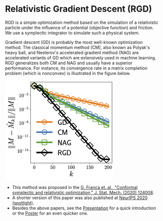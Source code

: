 # Relativistic Gradient Descent (RGD)

RGD is a simple optimization method based on the simulation of a relativistic particle under the influence of a potential (objective function) and friction. We use a symplectic integrator to simulate such a physical system. 

Gradient descent (GD) is probably the most well-known optimization method. The classical momentum method (CM), also known as Polyak's heavy ball, and Nesterov's accelerated gradient method (NAG) are accelerated variants of GD which are extensively used in machine learning.
RGD generalizes both CM and NAG and usually have a superior performance. For instance, its convergence rate in a matrix completion problem (which is nonconvex) is illustrated in the figure below.

![](https://github.com/guisf/rgd/blob/main/figs/mat_comp_rate.png)
 
* This method was proposed in the [G. França et. al., "Conformal symplectic and relativistic optimization,"  J. Stat. Mech. (2020) 124008](https://iopscience.iop.org/article/10.1088/1742-5468/abcaee).
* A shorter version of this paper was also published at [NeurIPS 2020 (spotlight)](https://proceedings.neurips.cc/paper/2020/hash/c4b108f53550f1d5967305a9a8140ddd-Abstract.html).
* Besides the above papers, see the [Presentation](https://github.com/guisf/rgd/blob/main/Franca_talk_NeurIPS2020.pdf) for a quick introduction or the [Poster](https://github.com/guisf/rgd/blob/main/poster_franca.pdf) for an even quicker one.
